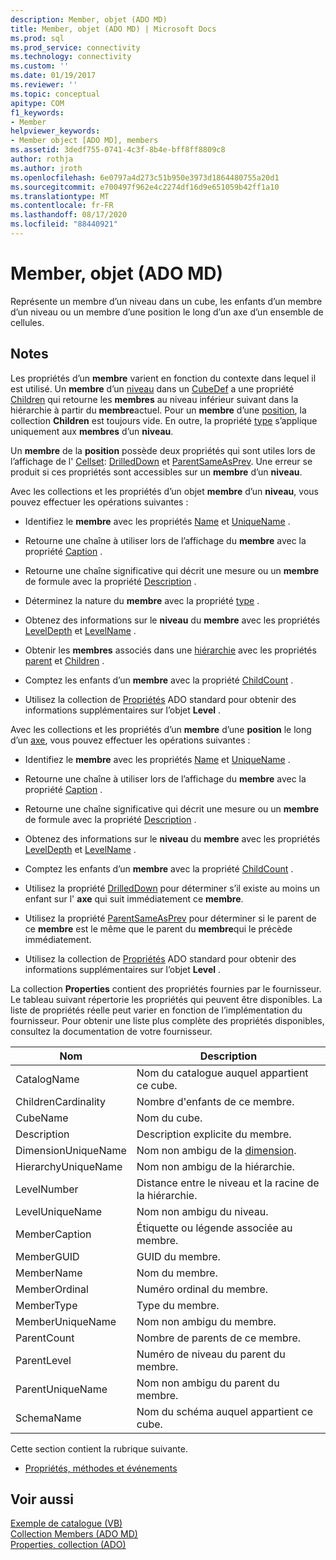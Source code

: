 ```yaml
---
description: Member, objet (ADO MD)
title: Member, objet (ADO MD) | Microsoft Docs
ms.prod: sql
ms.prod_service: connectivity
ms.technology: connectivity
ms.custom: ''
ms.date: 01/19/2017
ms.reviewer: ''
ms.topic: conceptual
apitype: COM
f1_keywords:
- Member
helpviewer_keywords:
- Member object [ADO MD], members
ms.assetid: 3dedf755-0741-4c3f-8b4e-bff8ff8809c8
author: rothja
ms.author: jroth
ms.openlocfilehash: 6e0797a4d273c51b950e3973d1864480755a20d1
ms.sourcegitcommit: e700497f962e4c2274df16d9e651059b42ff1a10
ms.translationtype: MT
ms.contentlocale: fr-FR
ms.lasthandoff: 08/17/2020
ms.locfileid: "88440921"
---
```

# <a name="member-object-ado-md"></a>Member, objet (ADO MD)
Représente un membre d’un niveau dans un cube, les enfants d’un membre d’un niveau ou un membre d’une position le long d’un axe d’un ensemble de cellules.  
  
## <a name="remarks"></a>Notes  
 Les propriétés d’un **membre** varient en fonction du contexte dans lequel il est utilisé. Un **membre** d’un [niveau](../../../ado/reference/ado-md-api/level-object-ado-md.md) dans un [CubeDef](../../../ado/reference/ado-md-api/cubedef-object-ado-md.md) a une propriété [Children](../../../ado/reference/ado-md-api/children-property-ado-md.md) qui retourne les **membres** au niveau inférieur suivant dans la hiérarchie à partir du **membre**actuel. Pour un **membre** d’une [position](../../../ado/reference/ado-md-api/position-object-ado-md.md), la collection **Children** est toujours vide. En outre, la propriété [type](../../../ado/reference/ado-md-api/type-property-ado-md.md) s’applique uniquement aux **membres** d’un **niveau**.  
  
 Un **membre** de la **position** possède deux propriétés qui sont utiles lors de l’affichage de l' [Cellset](../../../ado/reference/ado-md-api/cellset-object-ado-md.md): [DrilledDown](../../../ado/reference/ado-md-api/drilleddown-property-ado-md.md) et [ParentSameAsPrev](../../../ado/reference/ado-md-api/parentsameasprev-property-ado-md.md). Une erreur se produit si ces propriétés sont accessibles sur un **membre** d’un **niveau**.  
  
 Avec les collections et les propriétés d’un objet **membre** d’un **niveau**, vous pouvez effectuer les opérations suivantes :  
  
-   Identifiez le **membre** avec les propriétés [Name](../../../ado/reference/ado-md-api/name-property-ado-md.md) et [UniqueName](../../../ado/reference/ado-md-api/uniquename-property-ado-md.md) .  
  
-   Retourne une chaîne à utiliser lors de l’affichage du **membre** avec la propriété [Caption](../../../ado/reference/ado-md-api/caption-property-ado-md.md) .  
  
-   Retourne une chaîne significative qui décrit une mesure ou un **membre** de formule avec la propriété [Description](../../../ado/reference/ado-md-api/description-property-ado-md.md) .  
  
-   Déterminez la nature du **membre** avec la propriété [type](../../../ado/reference/ado-md-api/type-property-ado-md.md) .  
  
-   Obtenez des informations sur le **niveau** du **membre** avec les propriétés [LevelDepth](../../../ado/reference/ado-md-api/leveldepth-property-ado-md.md) et [LevelName](../../../ado/reference/ado-md-api/levelname-property-ado-md.md) .  
  
-   Obtenir les **membres** associés dans une [hiérarchie](../../../ado/reference/ado-md-api/hierarchy-object-ado-md.md) avec les propriétés [parent](../../../ado/reference/ado-md-api/parent-property-ado-md.md) et [Children](../../../ado/reference/ado-md-api/children-property-ado-md.md) .  
  
-   Comptez les enfants d’un **membre** avec la propriété [ChildCount](../../../ado/reference/ado-md-api/childcount-property-ado-md.md) .  
  
-   Utilisez la collection de [Propriétés](../../../ado/reference/ado-api/properties-collection-ado.md) ADO standard pour obtenir des informations supplémentaires sur l’objet **Level** .  
  
 Avec les collections et les propriétés d’un **membre** d’une **position** le long d’un [axe](../../../ado/reference/ado-md-api/axis-object-ado-md.md), vous pouvez effectuer les opérations suivantes :  
  
-   Identifiez le **membre** avec les propriétés [Name](../../../ado/reference/ado-md-api/name-property-ado-md.md) et [UniqueName](../../../ado/reference/ado-md-api/uniquename-property-ado-md.md) .  
  
-   Retourne une chaîne à utiliser lors de l’affichage du **membre** avec la propriété [Caption](../../../ado/reference/ado-md-api/caption-property-ado-md.md) .  
  
-   Retourne une chaîne significative qui décrit une mesure ou un **membre** de formule avec la propriété [Description](../../../ado/reference/ado-md-api/description-property-ado-md.md) .  
  
-   Obtenez des informations sur le **niveau** du **membre** avec les propriétés [LevelDepth](../../../ado/reference/ado-md-api/leveldepth-property-ado-md.md) et [LevelName](../../../ado/reference/ado-md-api/levelname-property-ado-md.md) .  
  
-   Comptez les enfants d’un **membre** avec la propriété [ChildCount](../../../ado/reference/ado-md-api/childcount-property-ado-md.md) .  
  
-   Utilisez la propriété [DrilledDown](../../../ado/reference/ado-md-api/drilleddown-property-ado-md.md) pour déterminer s’il existe au moins un enfant sur l' **axe** qui suit immédiatement ce **membre**.  
  
-   Utilisez la propriété [ParentSameAsPrev](../../../ado/reference/ado-md-api/parentsameasprev-property-ado-md.md) pour déterminer si le parent de ce **membre** est le même que le parent du **membre**qui le précède immédiatement.  
  
-   Utilisez la collection de [Propriétés](../../../ado/reference/ado-api/properties-collection-ado.md) ADO standard pour obtenir des informations supplémentaires sur l’objet **Level** .  
  
 La collection **Properties** contient des propriétés fournies par le fournisseur. Le tableau suivant répertorie les propriétés qui peuvent être disponibles. La liste de propriétés réelle peut varier en fonction de l’implémentation du fournisseur. Pour obtenir une liste plus complète des propriétés disponibles, consultez la documentation de votre fournisseur.  
  
|Nom|Description|  
|----------|-----------------|  
|CatalogName|Nom du catalogue auquel appartient ce cube.|  
|ChildrenCardinality|Nombre d'enfants de ce membre.|  
|CubeName|Nom du cube.|  
|Description|Description explicite du membre.|  
|DimensionUniqueName|Nom non ambigu de la [dimension](../../../ado/reference/ado-md-api/dimension-object-ado-md.md).|  
|HierarchyUniqueName|Nom non ambigu de la hiérarchie.|  
|LevelNumber|Distance entre le niveau et la racine de la hiérarchie.|  
|LevelUniqueName|Nom non ambigu du niveau.|  
|MemberCaption|Étiquette ou légende associée au membre.|  
|MemberGUID|GUID du membre.|  
|MemberName|Nom du membre.|  
|MemberOrdinal|Numéro ordinal du membre.|  
|MemberType|Type du membre.|  
|MemberUniqueName|Nom non ambigu du membre.|  
|ParentCount|Nombre de parents de ce membre.|  
|ParentLevel|Numéro de niveau du parent du membre.|  
|ParentUniqueName|Nom non ambigu du parent du membre.|  
|SchemaName|Nom du schéma auquel appartient ce cube.|  
  
 Cette section contient la rubrique suivante.  
  
-   [Propriétés, méthodes et événements](../../../ado/reference/ado-md-api/member-object-properties-methods-and-events.md)  
  
## <a name="see-also"></a>Voir aussi  
 [Exemple de catalogue (VB)](../../../ado/reference/ado-md-api/catalog-example-vb.md)   
 [Collection Members (ADO MD)](../../../ado/reference/ado-md-api/members-collection-ado-md.md)   
 [Properties, collection (ADO)](../../../ado/reference/ado-api/properties-collection-ado.md)
